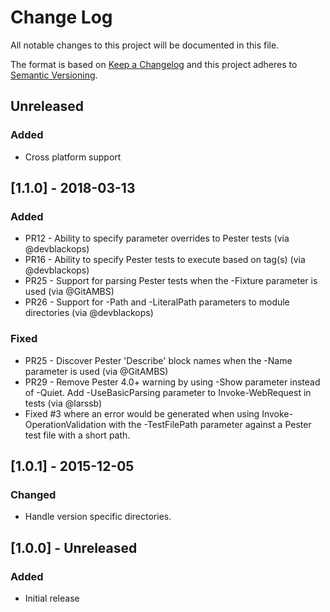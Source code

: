 # Change Log

All notable changes to this project will be documented in this file.

The format is based on [Keep a Changelog](http://keepachangelog.com/)
and this project adheres to [Semantic Versioning](http://semver.org/).

## Unreleased

### Added

- Cross platform support

## [1.1.0] - 2018-03-13

### Added

- PR12 - Ability to specify parameter overrides to Pester tests (via @devblackops)
- PR16 - Ability to specify Pester tests to execute based on tag(s) (via @devblackops)
- PR25 - Support for parsing Pester tests when the -Fixture parameter is used (via @GitAMBS)
- PR26 - Support for -Path and -LiteralPath parameters to module directories (via @devblackops)

### Fixed

- PR25 - Discover Pester 'Describe' block names when the -Name parameter is used (via @GitAMBS)
- PR29 - Remove Pester 4.0+ warning by using -Show parameter instead of -Quiet. Add -UseBasicParsing parameter to Invoke-WebRequest in tests (via @larssb)
- Fixed #3 where an error would be generated when using Invoke-OperationValidation with the -TestFilePath parameter
  against a Pester test file with a short path.

## [1.0.1] - 2015-12-05

### Changed

- Handle version specific directories.

## [1.0.0] - Unreleased

### Added

- Initial release
